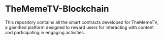 # TheMemeTV-Blockchain
This repository contains all the smart contracts developed for TheMemeTV, a gamified platform designed to reward users for interacting with content and participating in engaging activities.
